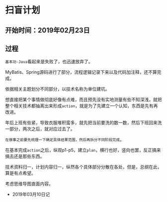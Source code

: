 #   扫盲计划

##  开始时间：2019年02月23日

##  过程

`基本功-Java`看起来是失败了，也迅速放弃了。

MyBatis、Spring源码进行了部分，流程逻辑记录下来以及代码加注释，还不算完成。

依据相关主题划分不同部分，以技术名称为单位建坑。

想直接把某个事情做彻底好像有点难，而且预先没有实地测量有些不知深浅，就把整个相关技术都抽离出来形成`action`，就是为了先建立一个认知，东西是先有再改进。

年后上班有些紧，导致衣服堆积蛮多，就先把当前要洗的数一数，然后下班回来洗一部分，两次之后，就对应过去了。

`在做事之前要先梳理一下确定具体结果范围，然后再拆分不同阶段完成`。

在基本完成`action`之后，纵观p1-p5，建立`plan`，横行也好，竖向也罢，反正搞来搞去还是那些东西。

技术资料归一，计划内容归一，纵然各个具体部分分散在各处，但是，总纲在此，算是有点希望。

考虑思维导图直面内容。

-   2019年03月10日记

